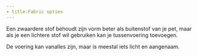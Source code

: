 ```yaml
---
- title:Fabric opties
---
```


Een zwaardere stof behoudt zijn vorm beter als buitenstof van je pet, maar als je een lichtere stof wil gebruiken kan je tussenvoering toevoegen.

De voering kan vanalles zijn, maar is meestal iets licht en aangenaam.
